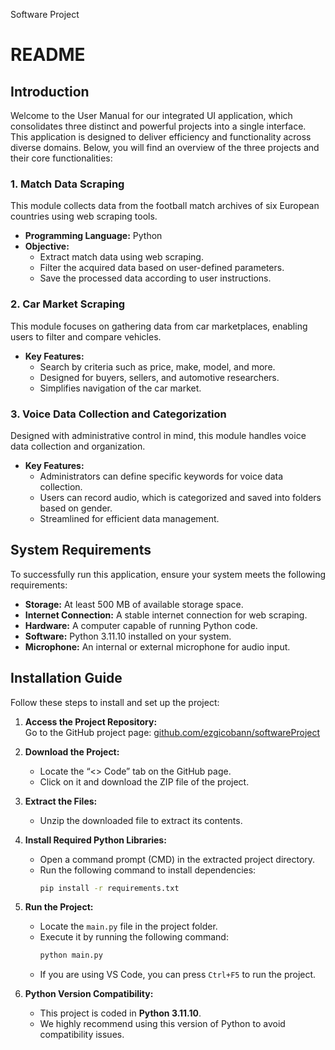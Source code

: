 Software Project

# README

## Introduction  
Welcome to the User Manual for our integrated UI application, which consolidates three distinct and powerful projects into a single interface. This application is designed to deliver efficiency and functionality across diverse domains. Below, you will find an overview of the three projects and their core functionalities:

### 1. Match Data Scraping  
This module collects data from the football match archives of six European countries using web scraping tools.  
- **Programming Language:** Python  
- **Objective:**  
  - Extract match data using web scraping.  
  - Filter the acquired data based on user-defined parameters.  
  - Save the processed data according to user instructions.  

### 2. Car Market Scraping  
This module focuses on gathering data from car marketplaces, enabling users to filter and compare vehicles.  
- **Key Features:**  
  - Search by criteria such as price, make, model, and more.  
  - Designed for buyers, sellers, and automotive researchers.  
  - Simplifies navigation of the car market.  

### 3. Voice Data Collection and Categorization  
Designed with administrative control in mind, this module handles voice data collection and organization.  
- **Key Features:**  
  - Administrators can define specific keywords for voice data collection.  
  - Users can record audio, which is categorized and saved into folders based on gender.  
  - Streamlined for efficient data management.
 

## System Requirements  
To successfully run this application, ensure your system meets the following requirements:  

- **Storage:** At least 500 MB of available storage space.
- **Internet Connection:** A stable internet connection for web scraping.
- **Hardware:** A computer capable of running Python code.  
- **Software:** Python 3.11.10 installed on your system.  
- **Microphone:** An internal or external microphone for audio input.  


## Installation Guide  

Follow these steps to install and set up the project:  

1. **Access the Project Repository:**  
   Go to the GitHub project page: [github.com/ezgicobann/softwareProject](https://github.com/ezgicobann/softwareProject)  

2. **Download the Project:**  
   - Locate the “<> Code” tab on the GitHub page.  
   - Click on it and download the ZIP file of the project.  

3. **Extract the Files:**  
   - Unzip the downloaded file to extract its contents.  

4. **Install Required Python Libraries:**  
   - Open a command prompt (CMD) in the extracted project directory.  
   - Run the following command to install dependencies:  
     ```bash
     pip install -r requirements.txt
     ```  

5. **Run the Project:**  
   - Locate the `main.py` file in the project folder.  
   - Execute it by running the following command:  
     ```bash
     python main.py
     ```  
   - If you are using VS Code, you can press `Ctrl+F5` to run the project.  

6. **Python Version Compatibility:**  
   - This project is coded in **Python 3.11.10**.  
   - We highly recommend using this version of Python to avoid compatibility issues.  


